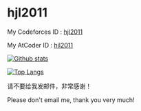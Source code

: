 # hjl2011

My Codeforces ID : [hjl2011](https://codeforces.com/profile/hjl2011)

My AtCoder ID : [hjl2011](https://atcoder.jp/users/hjl2011)

[![Github stats](https://github-readme-stats.vercel.app/api?username=hjl2011&show_icons=true&include_all_commits=true&rd=1)](https://github-readme-stats.vercel.app/api?username=hjl2011&show_icons=true&include_all_commits=true&rd=1)

[![Top Langs](https://github-readme-stats.vercel.app/api/top-langs/?username=hjl2011&layout=compact)](https://github-readme-stats.vercel.app/api/top-langs/?username=hjl2011&layout=compact)

请不要给我发邮件，非常感谢！

Please don't email me, thank you very much!
